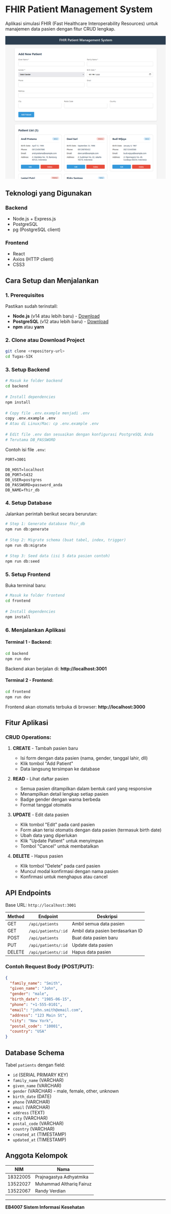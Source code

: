# FHIR Patient Management System

Aplikasi simulasi FHIR (Fast Healthcare Interoperability Resources) untuk manajemen data pasien dengan fitur CRUD lengkap.

![FHIR Patient Management System](ss.png)

## Teknologi yang Digunakan

### Backend
- Node.js + Express.js
- PostgreSQL
- pg (PostgreSQL client)

### Frontend
- React
- Axios (HTTP client)
- CSS3

## Cara Setup dan Menjalankan

### 1. Prerequisites

Pastikan sudah terinstall:
- **Node.js** (v14 atau lebih baru) - [Download](https://nodejs.org/)
- **PostgreSQL** (v12 atau lebih baru) - [Download](https://www.postgresql.org/download/)
- **npm** atau **yarn**

### 2. Clone atau Download Project

```bash
git clone <repository-url>
cd Tugas-SIK
```

### 3. Setup Backend

```bash
# Masuk ke folder backend
cd backend

# Install dependencies
npm install

# Copy file .env.example menjadi .env
copy .env.example .env
# Atau di Linux/Mac: cp .env.example .env

# Edit file .env dan sesuaikan dengan konfigurasi PostgreSQL Anda
# Terutama DB_PASSWORD
```

Contoh isi file `.env`:
```env
PORT=3001

DB_HOST=localhost
DB_PORT=5432
DB_USER=postgres
DB_PASSWORD=password_anda
DB_NAME=fhir_db
```

### 4. Setup Database

Jalankan perintah berikut secara berurutan:

```bash
# Step 1: Generate database fhir_db
npm run db:generate

# Step 2: Migrate schema (buat tabel, index, trigger)
npm run db:migrate

# Step 3: Seed data (isi 5 data pasien contoh)
npm run db:seed
```

### 5. Setup Frontend

Buka terminal baru:

```bash
# Masuk ke folder frontend
cd frontend

# Install dependencies
npm install
```

### 6. Menjalankan Aplikasi

#### Terminal 1 - Backend:

```bash
cd backend
npm run dev
```

Backend akan berjalan di: **http://localhost:3001**

#### Terminal 2 - Frontend:

```bash
cd frontend
npm run dev
```

Frontend akan otomatis terbuka di browser: **http://localhost:3000**

## Fitur Aplikasi

### CRUD Operations:

1. **CREATE** - Tambah pasien baru
   - Isi form dengan data pasien (nama, gender, tanggal lahir, dll)
   - Klik tombol "Add Patient"
   - Data langsung tersimpan ke database

2. **READ** - Lihat daftar pasien
   - Semua pasien ditampilkan dalam bentuk card yang responsive
   - Menampilkan detail lengkap setiap pasien
   - Badge gender dengan warna berbeda
   - Format tanggal otomatis

3. **UPDATE** - Edit data pasien
   - Klik tombol "Edit" pada card pasien
   - Form akan terisi otomatis dengan data pasien (termasuk birth date)
   - Ubah data yang diperlukan
   - Klik "Update Patient" untuk menyimpan
   - Tombol "Cancel" untuk membatalkan

4. **DELETE** - Hapus pasien
   - Klik tombol "Delete" pada card pasien
   - Muncul modal konfirmasi dengan nama pasien
   - Konfirmasi untuk menghapus atau cancel

## API Endpoints

Base URL: `http://localhost:3001`

| Method | Endpoint | Deskripsi |
|--------|----------|-----------|
| GET | `/api/patients` | Ambil semua data pasien |
| GET | `/api/patients/:id` | Ambil data pasien berdasarkan ID |
| POST | `/api/patients` | Buat data pasien baru |
| PUT | `/api/patients/:id` | Update data pasien |
| DELETE | `/api/patients/:id` | Hapus data pasien |

### Contoh Request Body (POST/PUT):

```json
{
  "family_name": "Smith",
  "given_name": "John",
  "gender": "male",
  "birth_date": "1985-06-15",
  "phone": "+1-555-0101",
  "email": "john.smith@email.com",
  "address": "123 Main St",
  "city": "New York",
  "postal_code": "10001",
  "country": "USA"
}
```

## Database Schema

Tabel `patients` dengan field:
- `id` (SERIAL PRIMARY KEY)
- `family_name` (VARCHAR)
- `given_name` (VARCHAR)
- `gender` (VARCHAR) - male, female, other, unknown
- `birth_date` (DATE)
- `phone` (VARCHAR)
- `email` (VARCHAR)
- `address` (TEXT)
- `city` (VARCHAR)
- `postal_code` (VARCHAR)
- `country` (VARCHAR)
- `created_at` (TIMESTAMP)
- `updated_at` (TIMESTAMP)

## Anggota Kelompok

| NIM | Nama |
|-----|------|
| 18322005 | Prajnagastya Adhyatmika |
| 13522027 | Muhammad Althariq Fairuz |
| 13522067 | Randy Verdian |

---

**EB4007 Sistem Informasi Kesehatan**